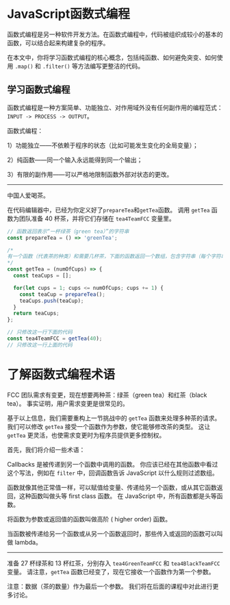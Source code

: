 # JavaScript函数式编程

函数式编程是另一种软件开发方法。在函数式编程中，代码被组织成较小的基本的函数，可以结合起来构建复杂的程序。

在本文中，你将学习函数式编程的核心概念，包括纯函数、如何避免突变、如何使用 `.map()` 和 `.filter()` 等方法编写更整洁的代码。

<!--more-->

## 学习函数式编程

函数式编程是一种方案简单、功能独立、对作用域外没有任何副作用的编程范式：`INPUT -> PROCESS -> OUTPUT`。

函数式编程：

1）功能独立——不依赖于程序的状态（比如可能发生变化的全局变量）；

2）纯函数——同一个输入永远能得到同一个输出；

3）有限的副作用——可以严格地限制函数外部对状态的更改。

------

中国人爱喝茶。

在代码编辑器中，已经为你定义好了`prepareTea`和`getTea`函数。 调用 `getTea` 函数为团队准备 40 杯茶，并将它们存储在 `tea4TeamFCC` 变量里。

```js
// 函数返回表示“一杯绿茶（green tea）”的字符串
const prepareTea = () => 'greenTea';

/*
有一个函数（代表茶的种类）和需要几杯茶，下面的函数返回一个数组，包含字符串（每个字符串表示一杯特别种类的茶）。
*/
const getTea = (numOfCups) => {
  const teaCups = [];

  for(let cups = 1; cups <= numOfCups; cups += 1) {
    const teaCup = prepareTea();
    teaCups.push(teaCup);
  }
  return teaCups;
};

// 只修改这一行下面的代码
const tea4TeamFCC = getTea(40);
// 只修改这一行上面的代码
```

# 了解函数式编程术语

FCC 团队需求有变更，现在想要两种茶：绿茶（green tea）和红茶（black tea）。 事实证明，用户需求变更是很常见的。

基于以上信息，我们需要重构上一节挑战中的 `getTea` 函数来处理多种茶的请求。 我们可以修改 `getTea` 接受一个函数作为参数，使它能够修改茶的类型。 这让 `getTea` 更灵活，也使需求变更时为程序员提供更多控制权。

首先，我们将介绍一些术语：

Callbacks 是被传递到另一个函数中调用的函数。 你应该已经在其他函数中看过这个写法，例如在 `filter` 中，回调函数告诉 JavaScript 以什么规则过滤数组。

函数就像其他正常值一样，可以赋值给变量、传递给另一个函数，或从其它函数返回，这种函数叫做头等 first class 函数。 在 JavaScript 中，所有函数都是头等函数。

将函数为参数或返回值的函数叫做高阶 ( higher order) 函数。

当函数被传递给另一个函数或从另一个函数返回时，那些传入或返回的函数可以叫做 lambda。

------

准备 27 杯绿茶和 13 杯红茶，分别存入 `tea4GreenTeamFCC` 和 `tea4BlackTeamFCC` 变量。 请注意，`getTea` 函数已经变了，现在它接收一个函数作为第一个参数。

注意：数据（茶的数量）作为最后一个参数。 我们将在后面的课程中对此进行更多讨论。